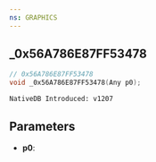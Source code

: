 ```yaml
---
ns: GRAPHICS
---
```

## _0x56A786E87FF53478

```c
// 0x56A786E87FF53478
void _0x56A786E87FF53478(Any p0);
```

```
NativeDB Introduced: v1207
```

## Parameters
* **p0**:
